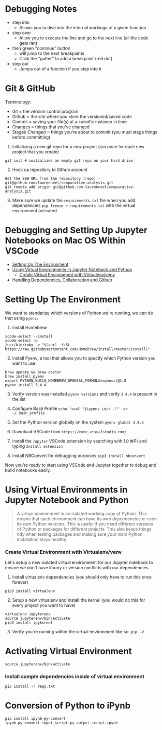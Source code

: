 
# Debugging Notes

- step into
    - Allows you to dive into the internal workings of a given function
- step over
    - Allow you to execute the line and go to the next line (all the code gets ran)
- then green "continue" button
    - will jump to the next breakpoints
    - Click the "gutter" to add a breakpoint (red dot)
- step out 
    - Jumps out of a function if you step into it
    
# Git & GitHub

Terminology:

- Git = the version control program
- Github = the site where you store the versioned/saved code
- Commit = saving your file(s) at a specific instance in time
- Changes = things that you've changed
- Staged Changed = things you're about to commit (you must stage things before committing)

1) Initializing a new git repo for a _new_ project (ran once for each new project that you create)
```
git init # initializes an empty git repo on your hard drive
```

2) Hook up repository to Github account
```
Get the SSH URL from the repository (repo) - git@github.com:laurenneel/comparative-analysis.git
git remote add origin git@github.com:laurenneel/comparative-analysis.git

```

3) Make sure we update the `requirements.txt` file when you add dependencies
`pip freeze > requirements.txt` with the virtual environment activated 


# Debugging and Setting Up Jupyter Notebooks on Mac OS Within VSCode

- [Setting Up The Environment](#setting-up-the-environment)
- [Using Virtual Environments in Jupyter Notebook and Python](#using-virtual-environments-in-jupyter-notebook-and-python)
    + [Create Virtual Environment with Virtualenv/venv](#create-virtual-environment-with-virtualenv-venv)
- [Handling Dependencies, Collaboration and Github](#handling-dependencies--collaboration-and-github)

# Setting Up The Environment

We want to standarize which versions of Python we're running, we can do that using `pyenv`. 

1. Install Homebrew
```
xcode-select --install
xcode-select -p
/usr/bin/ruby -e "$(curl -fsSL https://raw.githubusercontent.com/Homebrew/install/master/install)"
```

2. Install Pyenv, a tool that allows you to specify which Python version you want to use:
```
brew update && brew doctor
brew install pyenv
export PYTHON_BUILD_HOMEBREW_OPENSSL_FORMULA=openssl@1.0
pyenv install 3.4.4
```

3. Verify version was installed 
`pyenv versions` and verify `3.4.4` is present in the list

4. Configure Bash Profile
`echo 'eval "$(pyenv init -)"' >> ~/.bash_profile`

5. Set the Python version globally on the system
`pyenv global 3.4.4`

6. Download VSCode from `https://code.visualstudio.com/`

7. Install the `Jupyter` VSCode extension by searching with (⇧⌘P) and typing `Install extension`

8. Install NBConvert for debugging purposes `pip3 install nbconvert`

Now you're ready to start using VSCode and Jupyter together to debug and build notebooks easily.


# Using Virtual Environments in Jupyter Notebook and Python

> A virtual environment is an isolated working copy of Python. This means that each environment can have its own dependencies or even its own Python versions. This is useful if you need different versions of Python or packages for different projects. This also keeps things tidy when testing packages and making sure your main Python installation stays healthy.


### Create Virtual Environment with Virtualenv/venv

Let's setup a new isolated virtual environment for our Jupyter notebook to ensure we don't have library or version conflicts with our dependencies.

1. Install virtualenv dependencies (you should only have to run this once forever)
```
pip3 install virtualenv
```

2. Setup a new virtualenv and install the kernel (you would do this for every project you want to have)
```
virtualenv jupyterenv
source jupyterenv/bin/activate 
pip3 install ipykernel
```

3. Verify you're running within the virtual environment like so: `pip -V`

# Activating Virtual Environment 

```
source jupyterenv/bin/activate 
```

### Install sample dependencies inside of virtual environment

```
pip install -r reqs.txt
```

# Conversion of Python to iPynb

```
pip install ipynb-py-convert
ipynb-py-convert input_script.py output_script.ipynb
```

